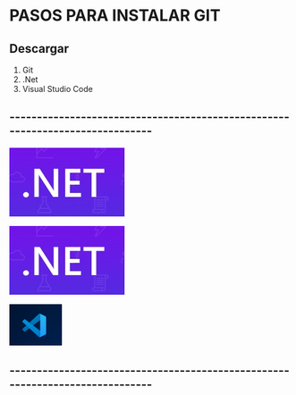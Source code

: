 # **PASOS PARA INSTALAR GIT**
## Descargar
1) Git
2) .Net
3) Visual Studio Code

## **-----------------------------------------------------------------------------**
![alt text](image.png)

![alt text](image-1.png)

![alt text](image-2.png)

## **-----------------------------------------------------------------------------**

